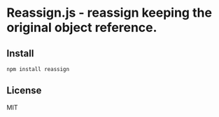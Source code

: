 # Reassign.js - reassign keeping the original object reference.

## Install

```console
npm install reassign
```

## License

MIT
